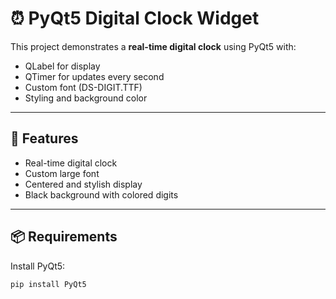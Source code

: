 # ⏰ PyQt5 Digital Clock Widget

This project demonstrates a **real-time digital clock** using PyQt5 with:
- QLabel for display
- QTimer for updates every second
- Custom font (DS-DIGIT.TTF)
- Styling and background color

---

## 🚀 Features
- Real-time digital clock
- Custom large font
- Centered and stylish display
- Black background with colored digits

---

## 📦 Requirements
Install PyQt5:

```bash
pip install PyQt5
